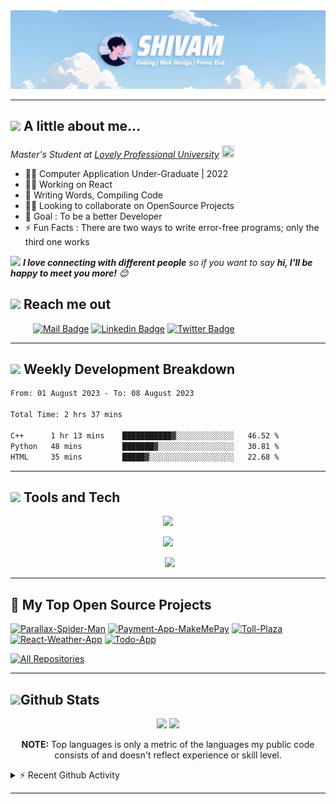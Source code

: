 <!-- 1584 x 396 -->
<div align="center">
    <img src="res/banner.png">
    
</div>

---

## <img src="https://media.giphy.com/media/VgCDAzcKvsR6OM0uWg/giphy.gif" width="50"> A little about me...

<em>Master's Student at
<a href="https://www.lpu.in/">Lovely Professional University</a>
<img src="https://emojis.slackmojis.com/emojis/images/1643515023/10521/meow_code.gif?1643515023" height="20" width="20"/>
</em>

- 👨‍🎓 Computer Application Under-Graduate | 2022
- 👩‍💻 Working on React
- 📝 Writing Words, Compiling Code
- 🤝🏻 Looking to collaborate on OpenSource Projects
- 🎯 Goal : To be a better Developer
- ⚡ Fun Facts : There are two ways to write error-free programs; only the third one works

<!--  -->

<img src="https://media.giphy.com/media/LnQjpWaON8nhr21vNW/giphy.gif" width="60"> <em><b>I love connecting with different people</b> so if you want to say <b>hi, I'll be happy to meet you more!</b> 😊</em>

## <a href="#"><img src="https://emojis.slackmojis.com/emojis/images/1643510948/51530/chatting.gif?1643510948" height="30"></a> Reach me out

&emsp; &emsp;
[![Mail Badge](https://img.shields.io/badge/-Gmail-c0392b?style=flat&labelColor=c0392b&logo=gmail&logoColor=white)](mailto:shiv.op@gmail.com)
[![Linkedin Badge](https://img.shields.io/badge/-Linked_In-0e76a8?style=flat&labelColor=0e76a8&logo=linkedin&logoColor=white)](https://www.linkedin.com/in/shivam-prakash-643996176/)
[![Twitter Badge](https://img.shields.io/badge/-Twitter-1ca0f1?style=flat&labelColor=1ca0f1&logo=twitter&logoColor=white&link=https://twitter.com/shivam171op)](https://twitter.com/shivam171op)

---

<div>
  <h2 align="left">
      <a href="#"><img src="https://emojis.slackmojis.com/emojis/images/1645259437/53304/graph.png?1645259437" height="30"></a> Weekly Development Breakdown
    </h2>

<!--START_SECTION:waka-->

```txt
From: 01 August 2023 - To: 08 August 2023

Total Time: 2 hrs 37 mins

C++      1 hr 13 mins    ███████████▓░░░░░░░░░░░░░   46.52 %
Python   48 mins         ███████▓░░░░░░░░░░░░░░░░░   30.81 %
HTML     35 mins         █████▓░░░░░░░░░░░░░░░░░░░   22.68 %
```

<!--END_SECTION:waka-->
</div>

---

## <a href="#"><img src="https://emojis.slackmojis.com/emojis/images/1643515207/12254/stockrocket.gif?1643515207" height="30" width="auto"></a> Tools and Tech

<div align="center">
<p>
    <a href="#">
      <img src="https://skillicons.dev/icons?i=cpp,java,html,css,js,git"/>
    </a>
</p>

<p>
    <a href="#">
      <img src="https://skillicons.dev/icons?i=react,bootstrap,mysql,mongo,firebase,github"/>
    </a>
</p>

<p style="padding-left:6px;">
    <a href="#">
      <img src="https://skillicons.dev/icons?i=netlify,vscode,ps,linux"/>
    </a>
</p>
</div>

---

<h2>📘 My Top Open Source Projects</h2>

<p align="left">
    <a href="https://github.com/Shivam171/Parallax-Spider-Man"><img width="278" src="https://denvercoder1-github-readme-stats.vercel.app/api/pin/?username=Shivam171&repo=Parallax-Spider-Man&theme=react&bg_color=1F222E&title_color=F85D7F&hide_border=true&icon_color=F8D866&show_icons=false" alt="Parallax-Spider-Man"></a>
    <!--  -->
    <a href="https://github.com/Shivam171/Payment-App-MakeMePay"><img width="278" src="https://denvercoder1-github-readme-stats.vercel.app/api/pin/?username=Shivam171&repo=Payment-App-MakeMePay&theme=react&bg_color=1F222E&title_color=F85D7F&hide_border=true&icon_color=F8D866&show_icons=false" alt="Payment-App-MakeMePay"></a>
    <!--  -->
    <a href="https://github.com/Shivam171/Toll-Plaza"><img width="278" src="https://denvercoder1-github-readme-stats.vercel.app/api/pin?username=Shivam171&repo=Toll-Plaza&theme=react&bg_color=1F222E&title_color=F85D7F&hide_border=true&icon_color=F8D866&show_icons=false" alt="Toll-Plaza"></a>
    <!--  -->
    <a href="https://github.com/Shivam171/unedit-for-reddit"><img width="278" src="https://denvercoder1-github-readme-stats.vercel.app/api/pin/?username=Shivam171&repo=React-Weather-App&theme=react&bg_color=1F222E&title_color=F85D7F&hide_border=true&icon_color=F8D866&show_icons=false" alt="React-Weather-App"></a>
    <!--  -->
    <a href="https://github.com/Shivam171/Todo-App"><img width="278" src="https://denvercoder1-github-readme-stats.vercel.app/api/pin/?username=Shivam171&repo=Todo-App&theme=react&bg_color=1F222E&title_color=F85D7F&hide_border=true&icon_color=F8D866&show_icons=false" alt="Todo-App"></a>   
  </p>

<a href="https://github.com/shivam171?tab=repositories&sort=stargazers"><img alt="All Repositories" title="All Repositories" src="https://custom-icon-badges.demolab.com/badge/-Click%20Here%20For%20All%20My%20Repos-1F222E?style=for-the-badge&logoColor=white&logo=repo"/></a>

---

## <a href="#"><img src="https://emojis.slackmojis.com/emojis/images/1643515314/13343/trophy.gif?1643515314" height="30"></a>Github Stats

<div align="center">
  <div align="center">
    <img height="190em" src="https://github-readme-stats-eight-theta.vercel.app/api?username=shivam171&show_icons=true&include_all_commits=true&count_private=true&theme=react&hide_border=true&bg_color=1F222E&title_color=F85D7F&icon_color=F8D866"/>
    <img height="190em" src="https://github-readme-stats.vercel.app/api/top-langs/?username=shivam171&langs_count=8&layout=compact&theme=react&hide_border=true&bg_color=1F222E&title_color=F85D7F&icon_color=F8D866&hide=Jupyter%20Notebook"/>
    <br />
    <p><b>NOTE:</b> Top languages is only a metric of the languages my public code consists of and doesn't reflect experience or skill level.</p>
  </div>

</div>

<details>
    <summary>⚡ Recent Github Activity</summary>
    <br />
    <!--RECENT_ACTIVITY:start-->
1. ⬆️ Pushed 1 commit(s) to [Shivam171/Shivam171](https://github.com/Shivam171/Shivam171)<br>
2. ⬆️ Pushed 1 commit(s) to [Shivam171/Shivam171](https://github.com/Shivam171/Shivam171)<br>
3. ⬆️ Pushed 1 commit(s) to [Shivam171/Shivam171](https://github.com/Shivam171/Shivam171)<br>
4. ⬆️ Pushed 1 commit(s) to [Shivam171/Shivam171](https://github.com/Shivam171/Shivam171)<br>
5. ⬆️ Pushed 1 commit(s) to [Shivam171/Shivam171](https://github.com/Shivam171/Shivam171)<br>
<!--RECENT_ACTIVITY:end-->
</details>

---
